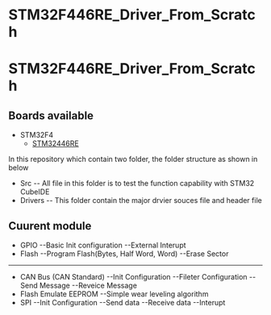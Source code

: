 # STM32F446RE_Driver_From_Scratch
# STM32F446RE_Driver_From_Scratch

## Boards available
* STM32F4
    * [STM32446RE](https://www.st.com/en/microcontrollers-microprocessors/stm32f446re.html)


In this repository which contain two folder, the folder structure as shown in below

- Src
-- All file in this folder is to test the function capability with STM32 CubeIDE
- Drivers
-- This folder contain the major drvier souces file and header file

## Cuurent  module

- GPIO
--Basic Init configuration
 --External Interupt
- Flash
--Program Flash(Bytes, Half Word, Word)
--Erase Sector
- ---
- CAN Bus (CAN Standard)
--Init Configuration
--Fileter Configuration
--Send Message
--Reveice Message
- Flash Emulate EEPROM
--Simple wear leveling algorithm
- SPI
--Init Configuration
--Send data
--Receive data
--Interupt
